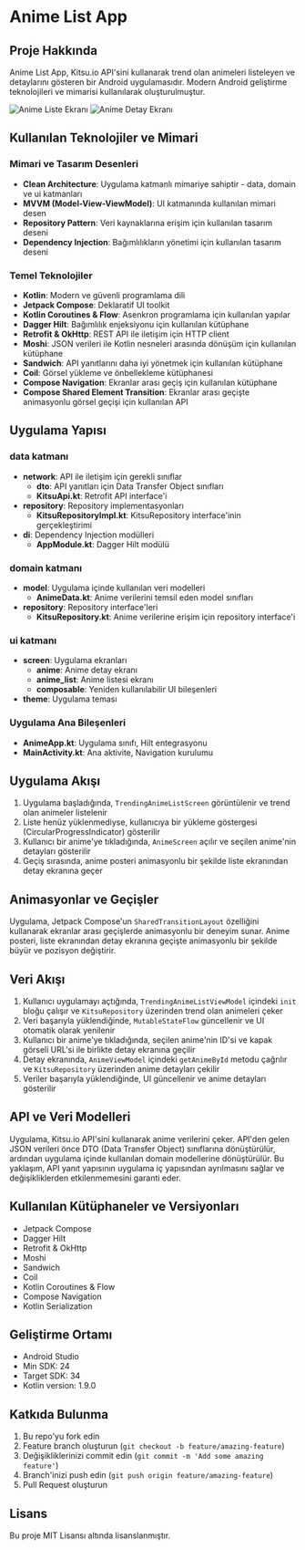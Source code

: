 # Anime List App

## Proje Hakkında

Anime List App, Kitsu.io API'sini kullanarak trend olan animeleri listeleyen ve detaylarını gösteren bir Android uygulamasıdır. Modern Android geliştirme teknolojileri ve mimarisi kullanılarak oluşturulmuştur.

![Anime Liste Ekranı](/screenshots/anime_list_screen.png) ![Anime Detay Ekranı](/screenshots/anime_detail_screen.png)

## Kullanılan Teknolojiler ve Mimari

### Mimari ve Tasarım Desenleri

- **Clean Architecture**: Uygulama katmanlı mimariye sahiptir - data, domain ve ui katmanları
- **MVVM (Model-View-ViewModel)**: UI katmanında kullanılan mimari desen
- **Repository Pattern**: Veri kaynaklarına erişim için kullanılan tasarım deseni
- **Dependency Injection**: Bağımlılıkların yönetimi için kullanılan tasarım deseni

### Temel Teknolojiler

- **Kotlin**: Modern ve güvenli programlama dili
- **Jetpack Compose**: Deklaratif UI toolkit
- **Kotlin Coroutines & Flow**: Asenkron programlama için kullanılan yapılar
- **Dagger Hilt**: Bağımlılık enjeksiyonu için kullanılan kütüphane
- **Retrofit & OkHttp**: REST API ile iletişim için HTTP client
- **Moshi**: JSON verileri ile Kotlin nesneleri arasında dönüşüm için kullanılan kütüphane
- **Sandwich**: API yanıtlarını daha iyi yönetmek için kullanılan kütüphane
- **Coil**: Görsel yükleme ve önbellekleme kütüphanesi
- **Compose Navigation**: Ekranlar arası geçiş için kullanılan kütüphane
- **Compose Shared Element Transition**: Ekranlar arası geçişte animasyonlu görsel geçişi için kullanılan API

## Uygulama Yapısı

### data katmanı

- **network**: API ile iletişim için gerekli sınıflar
  - **dto**: API yanıtları için Data Transfer Object sınıfları
  - **KitsuApi.kt**: Retrofit API interface'i
- **repository**: Repository implementasyonları
  - **KitsuRepositoryImpl.kt**: KitsuRepository interface'inin gerçekleştirimi
- **di**: Dependency Injection modülleri
  - **AppModule.kt**: Dagger Hilt modülü

### domain katmanı

- **model**: Uygulama içinde kullanılan veri modelleri
  - **AnimeData.kt**: Anime verilerini temsil eden model sınıfları
- **repository**: Repository interface'leri
  - **KitsuRepository.kt**: Anime verilerine erişim için repository interface'i

### ui katmanı

- **screen**: Uygulama ekranları
  - **anime**: Anime detay ekranı
  - **anime_list**: Anime listesi ekranı
  - **composable**: Yeniden kullanılabilir UI bileşenleri
- **theme**: Uygulama teması

### Uygulama Ana Bileşenleri

- **AnimeApp.kt**: Uygulama sınıfı, Hilt entegrasyonu
- **MainActivity.kt**: Ana aktivite, Navigation kurulumu

## Uygulama Akışı

1. Uygulama başladığında, `TrendingAnimeListScreen` görüntülenir ve trend olan animeler listelenir
2. Liste henüz yüklenmediyse, kullanıcıya bir yükleme göstergesi (CircularProgressIndicator) gösterilir
3. Kullanıcı bir anime'ye tıkladığında, `AnimeScreen` açılır ve seçilen anime'nin detayları gösterilir
4. Geçiş sırasında, anime posteri animasyonlu bir şekilde liste ekranından detay ekranına geçer

## Animasyonlar ve Geçişler

Uygulama, Jetpack Compose'un `SharedTransitionLayout` özelliğini kullanarak ekranlar arası geçişlerde animasyonlu bir deneyim sunar. Anime posteri, liste ekranından detay ekranına geçişte animasyonlu bir şekilde büyür ve pozisyon değiştirir.

## Veri Akışı

1. Kullanıcı uygulamayı açtığında, `TrendingAnimeListViewModel` içindeki `init` bloğu çalışır ve `KitsuRepository` üzerinden trend olan animeleri çeker
2. Veri başarıyla yüklendiğinde, `MutableStateFlow` güncellenir ve UI otomatik olarak yenilenir
3. Kullanıcı bir anime'ye tıkladığında, seçilen anime'nin ID'si ve kapak görseli URL'si ile birlikte detay ekranına geçilir
4. Detay ekranında, `AnimeViewModel` içindeki `getAnimeById` metodu çağrılır ve `KitsuRepository` üzerinden anime detayları çekilir
5. Veriler başarıyla yüklendiğinde, UI güncellenir ve anime detayları gösterilir

## API ve Veri Modelleri

Uygulama, Kitsu.io API'sini kullanarak anime verilerini çeker. API'den gelen JSON verileri önce DTO (Data Transfer Object) sınıflarına dönüştürülür, ardından uygulama içinde kullanılan domain modellerine dönüştürülür. Bu yaklaşım, API yanıt yapısının uygulama iç yapısından ayrılmasını sağlar ve değişikliklerden etkilenmemesini garanti eder.

## Kullanılan Kütüphaneler ve Versiyonları

- Jetpack Compose
- Dagger Hilt
- Retrofit & OkHttp
- Moshi
- Sandwich
- Coil
- Kotlin Coroutines & Flow
- Compose Navigation
- Kotlin Serialization

## Geliştirme Ortamı

- Android Studio
- Min SDK: 24
- Target SDK: 34
- Kotlin version: 1.9.0

## Katkıda Bulunma

1. Bu repo'yu fork edin
2. Feature branch oluşturun (`git checkout -b feature/amazing-feature`)
3. Değişikliklerinizi commit edin (`git commit -m 'Add some amazing feature'`)
4. Branch'inizi push edin (`git push origin feature/amazing-feature`)
5. Pull Request oluşturun

## Lisans

Bu proje MIT Lisansı altında lisanslanmıştır. 